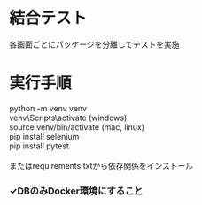 # 結合テスト
各画面ごとにパッケージを分離してテストを実施

# 実行手順
python -m venv venv<br>
venv\Scripts\activate (windows)<br>
source venv/bin/activate (mac, linux)<br>
pip install selenium<br>
pip install pytest<br>
<br>
またはrequirements.txtから依存関係をインストール

### ✓DBのみDocker環境にすること